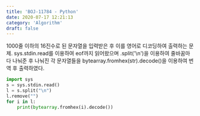 ```yaml
---
title: 'BOJ-11784 - Python'
date: 2020-07-17 12:21:13
category: 'Algorithm'
draft: false
---
```

1000줄 이하의 16진수로 된 문자열을 입력받은 후 이를 영어로 디코딩하여 출력하는 문제. sys.stdin.read를 이용하여 eof까지 읽어왔으며 .split('\n')을 이용하여 줄바꿈마다 나눠준 후 나눠진 각 문자열들을 bytearray.fromhex(str).decode()을 이용하여 번역 후 출력하였다.
```python
import sys
s = sys.stdin.read()
l = s.split("\n")
l.remove("")
for i in l:
    print(bytearray.fromhex(i).decode())

```